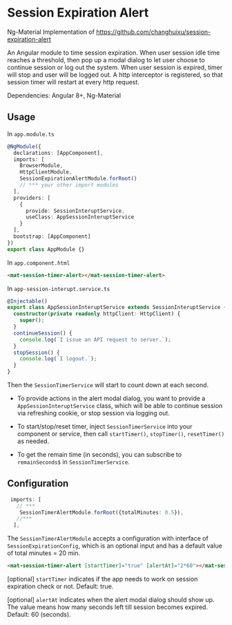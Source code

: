 # Session Expiration Alert

<!-- [![Build Status](https://img.shields.io/travis/changhuixu/session-expiration-alert/master.svg?label=Travis%20CI&style=flat-square)](https://travis-ci.org/changhuixu/session-expiration-alert)

[![npm](https://img.shields.io/npm/v/session-expiration-alert.svg?style=flat-square)](https://www.npmjs.com/package/session-expiration-alert)

[![npm License](https://img.shields.io/npm/l/session-expiration-alert.svg?style=flat-square)](https://github.com/changhuixu/session-expiration-alert/blob/master/LICENSE) -->

Ng-Material Implementation of https://github.com/changhuixu/session-expiration-alert

An Angular module to time session expiration. When user session idle time reaches a threshold, then pop up a modal dialog to let user choose to continue session or log out the system. When user session is expired, timer will stop and user will be logged out. A http interceptor is registered, so that session timer will restart at every http request.

Dependencies: Angular 8+, Ng-Material

<!-- ## [Demo](https://session-expiration-alert.netlify.com/) -->

## Usage

In `app.module.ts`

```typescript
@NgModule({
  declarations: [AppComponent],
  imports: [
    BrowserModule,
    HttpClientModule,
    SessionExpirationAlertModule.forRoot()
    // *** your other import modules
  ],
  providers: [
    {
      provide: SessionInteruptService,
      useClass: AppSessionInteruptService
    }
  ],
  bootstrap: [AppComponent]
})
export class AppModule {}
```

In `app.component.html`

```html
<mat-session-timer-alert></mat-session-timer-alert>
```

In `app-session-interupt.service.ts`

```typescript
@Injectable()
export class AppSessionInteruptService extends SessionInteruptService {
  constructor(private readonly httpClient: HttpClient) {
    super();
  }
  continueSession() {
    console.log(`I issue an API request to server.`);
  }
  stopSession() {
    console.log(`I logout.`);
  }
}
```

Then the `SessionTimerService` will start to count down at each second.

- To provide actions in the alert modal dialog, you want to provide a `AppSessionInteruptService` class, which will be able to continue session via refreshing cookie, or stop session via logging out.

- To start/stop/reset timer, inject `SessionTimerService` into your component or service, then call `startTimer()`, `stopTimer()`, `resetTimer()` as needed.

- To get the remain time (in seconds), you can subscribe to `remainSeconds$` in `SessionTimerService`.

## Configuration

```typescript
 imports: [
   // ***
    SessionTimerAlertModule.forRoot({totalMinutes: 0.5}),
   //***
  ],
```

The `SessionTimerAlertModule` accepts a configuration with interface of `SessionExpirationConfig`, which is an optional input and has a default value of total minutes = 20 min.

```html
<mat-session-timer-alert [startTimer]="true" [alertAt]="2*60"></mat-session-timer-alert>
```

[optional] `startTimer` indicates if the app needs to work on session expiration check or not. Default: true.

[optional] `alertAt` indicates when the alert modal dialog should show up. The value means how many seconds left till session becomes expired. Default: 60 (seconds).
